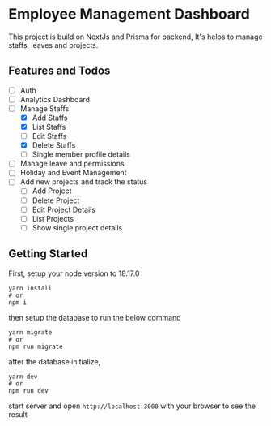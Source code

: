 # Employee Management Dashboard

This project is build on NextJs and Prisma for backend, It's helps to manage staffs, leaves and projects.

## Features and Todos

- [ ] Auth
- [ ] Analytics Dashboard
- [ ] Manage Staffs
  - [x] Add Staffs
  - [x] List Staffs
  - [ ] Edit Staffs
  - [x] Delete Staffs
  - [ ] Single member profile details
- [ ] Manage leave and permissions
- [ ] Holiday and Event Management
- [ ] Add new projects and track the status
  - [ ] Add Project
  - [ ] Delete Project
  - [ ] Edit Project Details
  - [ ] List Projects
  - [ ] Show single project details

## Getting Started

First, setup your node version to 18.17.0

```
yarn install
# or
npm i
```

then setup the database to run the below command

```
yarn migrate
# or
npm run migrate
```

after the database initialize,

```
yarn dev
# or
npm run dev
```

start server and open `http://localhost:3000` with your browser to see the result
